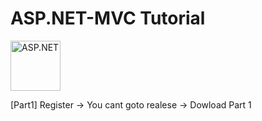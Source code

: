 # ASP.NET-MVC Tutorial

<img src="https://3.bp.blogspot.com/-7MotMZLaObs/V_JM3Zw7h9I/AAAAAAAAAHM/2xkkwH2VYZQGV9O8SX7RjDDOB6ySqB2xQCPcB/s320/asp.net-mvc-event.png" alt="ASP.NET" style="width:80px;height:80px;" align="middle">

[Part1] Register -> You cant goto realese -> Dowload Part 1

